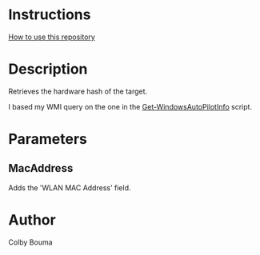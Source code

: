 # Instructions
[How to use this repository](../../README.md)

# Description
Retrieves the hardware hash of the target.

I based my WMI query on the one in the [Get-WindowsAutoPilotInfo](https://www.powershellgallery.com/packages/Get-WindowsAutoPilotInfo) script.

# Parameters
## MacAddress
Adds the 'WLAN MAC Address' field.

# Author
Colby Bouma